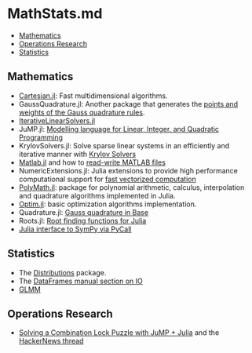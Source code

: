 # MathStats.md

* [Mathematics](#mathematics)
* [Operations Research](#operations-research)
* [Statistics](#statistics)



## Mathematics
* [Cartesian.jl](https://github.com/timholy/Cartesian.jl): Fast multidimensional algorithms.
* GaussQuadrature.jl: Another package that generates the [points and weights of the Gauss quadrature rules](https://github.com/billmclean/GaussQuadrature.jl).
* [IterativeLinearSolvers.jl](https://github.com/andreasnoackjensen/IterativeLinearSolvers.jl)
* JuMP.jl: [Modelling language for Linear, Integer, and Quadratic Programming](https://github.com/IainNZ/JuMP.jl)
* KrylovSolvers.jl: Solve sparse linear systems in an efficiently and iterative manner with [Krylov Solvers](https://github.com/cfbaptista/KrylovSolvers.jl)
* [Matlab.jl](https://github.com/lindahua/MATLAB.jl) and how to [read-write MATLAB files](https://github.com/lindahua/MATLAB.jl#readwrite-mat-files)
* NumericExtensions.jl: Julia extensions to provide high performance computational support for [fast vectorized computation](https://github.com/lindahua/NumericExtensions.jl)
* [PolyMath.jl](https://github.com/cfbaptista/PolyMath.jl): package for polynomial arithmetic, calculus, interpolation and quadrature algorithms implemented in Julia.
* [Optim.jl](https://github.com/JuliaOpt/Optim.jl): basic optimization algorithms implementation.
* Quadrature.jl: [Gauss quadrature in Base](https://github.com/kofron/Quadrature.jl)
* Roots.jl: [Root finding functions for Julia](https://github.com/JuliaLang/Roots.jl)
* [Julia interface to SymPy via PyCall](https://github.com/jverzani/SymPy.jl)



## Statistics
* The [Distributions](http://juliastats.github.io/Distributions.jl/index.html) package.
* The [DataFrames manual section on IO](http://juliastats.github.io/DataFrames.jl/io.html)
* [GLMM](https://github.com/dmbates/MixedModels.jl)


## Operations Research
* [Solving a Combination Lock Puzzle with JuMP + Julia](http://iaindunning.com/2013/combination-locks.html) and the [HackerNews thread](https://news.ycombinator.com/item?id=6425160)


